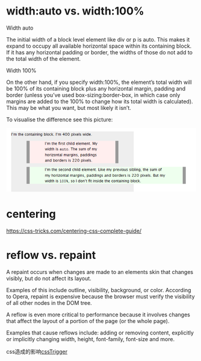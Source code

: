 # width:auto vs. width:100%
Width auto

The initial width of a block level element like div or p is auto. This makes it expand to occupy all available horizontal space within its containing block. If it has any horizontal padding or border, the widths of those do not add to the total width of the element.

Width 100%

On the other hand, if you specify width:100%, the element’s total width will be 100% of its containing block plus any horizontal margin, padding and border (unless you’ve used box-sizing:border-box, in which case only margins are added to the 100% to change how its total width is calculated). This may be what you want, but most likely it isn’t.

To visualise the difference see this picture:

![](./img/width_auto_100.png)

# centering
https://css-tricks.com/centering-css-complete-guide/

# reflow vs. repaint
A repaint occurs when changes are made to an elements skin that changes visibly, but do not affect its layout.

Examples of this include  outline, visibility, background, or color. According to Opera, repaint is expensive because the browser must verify the visibility of all other nodes in the DOM tree.

A reflow is even more critical to performance because it involves changes that affect the layout of a portion of the page (or the whole page).

Examples that cause reflows include: adding or removing content, explicitly or implicitly changing  width, height, font-family, font-size and more.

css造成的影响[cssTrigger](https://csstriggers.com/)